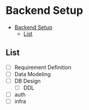 # Backend Setup

- [Backend Setup](#backend-setup)
  - [List](#list)

## List

- [ ] Requirement Definition
- [ ] Data Modeling
- [ ] DB Design
  - [ ] DDL
- [ ] auth
- [ ] infra
